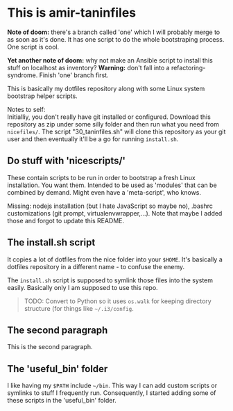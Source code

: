 This is amir-taninfiles
=======================

**Note of doom:** there's a branch called 'one' which I will probably merge to as soon as it's done.
It has one script to do the whole bootstraping process. One script is cool.

**Yet another note of doom:** why not make an Ansible script to install this stuff on localhost as inventory? **Warning:** don't fall into a refactoring-syndrome. Finish 'one' branch first.

This is basically my dotfiles repository along with some Linux system bootstrap helper scripts.

Notes to self:  
Initialliy, you don't really have git installed or configured. Download this repository as zip under some silly folder and then run what you need from `nicefiles/`. The script "30_taninfiles.sh" will clone this repository as your git user and then eventually it'll be a go for running `install.sh`.


## Do stuff with 'nicescripts/'

These contain scripts to be run in order to bootstrap a fresh Linux installation. You want them. Intended to be used as 'modules' that can be combined by demand. Might even have a 'meta-script', who knows.

Missing: nodejs installation (but I hate JavaScript so maybe no), .bashrc customizations (git prompt, virtualenvwrapper,...). Note that maybe I added those and forgot to update this README.


## The install.sh script

It copies a lot of dotfiles from the nice folder into your `$HOME`. It's
basically a dotfiles repository in a different name - to confuse the enemy.

The `install.sh` script is supposed to symlink those files into the system
easily.  Basically only I am supposed to use this repo.

> TODO: Convert to Python so it uses `os.walk` for keeping directory structure (for things like `~/.i3/config`.


## The second paragraph

This is the second paragraph.


## The 'useful_bin' folder

I like having my `$PATH` include `~/bin`. This way I can add custom scripts or symlinks to stuff I frequently run.
Consequently, I started adding some of these scripts in the 'useful_bin' folder.
